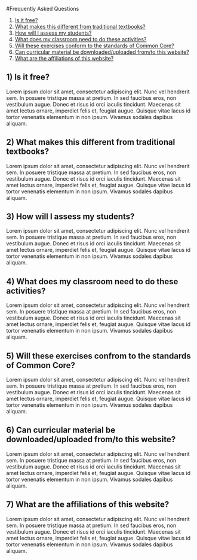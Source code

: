 #Frequently Asked Questions

1. [Is it free?](#1-is-it-free)
2. [What makes this different from traditional
textbooks?](#2-what-makes-this-different-from-traditional-textbooks)
3. [How will I assess my students?](#3-how-will-i-assess-my-students)
4. [What does my classroom need to do these
activities?](#4-what-does-my-classroom-need-to-do-these-activities)
5. [Will these exercises conform to the standards of Common
Core?](#5-will-these-exercises-conform-to-the-standards-of-common-core)
6. [Can curricular material be downloaded/uploaded from/to this
website?](#6-can-curricular-material-be-downloaded/uploaded-from/to-this-website)
7. [What are the affiliations of this website?](#7-what-are-the-affilitations-of-this-website)


## 1) Is it free?
Lorem ipsum dolor sit amet, consectetur adipiscing elit. Nunc vel hendrerit sem. In posuere
tristique massa at pretium. In sed faucibus eros, non vestibulum augue. Donec et risus id orci
iaculis tincidunt. Maecenas sit amet lectus ornare, imperdiet felis et, feugiat augue. Quisque vitae
lacus id tortor venenatis elementum in non ipsum. Vivamus sodales dapibus aliquam.

## 2) What makes this different from traditional textbooks?
Lorem ipsum dolor sit amet, consectetur adipiscing elit. Nunc vel hendrerit sem. In posuere
tristique massa at pretium. In sed faucibus eros, non vestibulum augue. Donec et risus id orci
iaculis tincidunt. Maecenas sit amet lectus ornare, imperdiet felis et, feugiat augue. Quisque vitae
lacus id tortor venenatis elementum in non ipsum. Vivamus sodales dapibus aliquam.

## 3) How will I assess my students?
Lorem ipsum dolor sit amet, consectetur adipiscing elit. Nunc vel hendrerit sem. In posuere
tristique massa at pretium. In sed faucibus eros, non vestibulum augue. Donec et risus id orci
iaculis tincidunt. Maecenas sit amet lectus ornare, imperdiet felis et, feugiat augue. Quisque vitae
lacus id tortor venenatis elementum in non ipsum. Vivamus sodales dapibus aliquam.

## 4) What does my classroom need to do these activities?
Lorem ipsum dolor sit amet, consectetur adipiscing elit. Nunc vel hendrerit sem. In posuere
tristique massa at pretium. In sed faucibus eros, non vestibulum augue. Donec et risus id orci
iaculis tincidunt. Maecenas sit amet lectus ornare, imperdiet felis et, feugiat augue. Quisque vitae
lacus id tortor venenatis elementum in non ipsum. Vivamus sodales dapibus aliquam.

## 5) Will these exercises confrom to the standards of Common Core?
Lorem ipsum dolor sit amet, consectetur adipiscing elit. Nunc vel hendrerit sem. In posuere
tristique massa at pretium. In sed faucibus eros, non vestibulum augue. Donec et risus id orci
iaculis tincidunt. Maecenas sit amet lectus ornare, imperdiet felis et, feugiat augue. Quisque vitae
lacus id tortor venenatis elementum in non ipsum. Vivamus sodales dapibus aliquam.

## 6) Can curricular material be downloaded/uploaded from/to this website?
Lorem ipsum dolor sit amet, consectetur adipiscing elit. Nunc vel hendrerit sem. In posuere
tristique massa at pretium. In sed faucibus eros, non vestibulum augue. Donec et risus id orci
iaculis tincidunt. Maecenas sit amet lectus ornare, imperdiet felis et, feugiat augue. Quisque vitae
lacus id tortor venenatis elementum in non ipsum. Vivamus sodales dapibus aliquam.

## 7) What are the affiliations of this website?
Lorem ipsum dolor sit amet, consectetur adipiscing elit. Nunc vel hendrerit sem. In posuere
tristique massa at pretium. In sed faucibus eros, non vestibulum augue. Donec et risus id orci
iaculis tincidunt. Maecenas sit amet lectus ornare, imperdiet felis et, feugiat augue. Quisque vitae
lacus id tortor venenatis elementum in non ipsum. Vivamus sodales dapibus aliquam.
